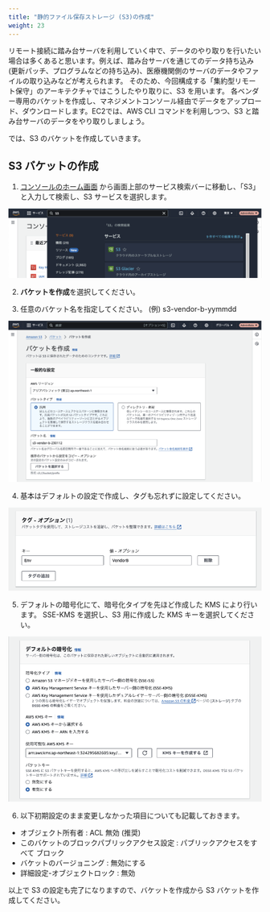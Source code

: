 ```yaml
---
title: "静的ファイル保存ストレージ (S3)の作成"
weight: 23
---
```


リモート接続に踏み台サーバを利用していく中で、データのやり取りを行いたい場合は多くあると思います。例えば、踏み台サーバを通じてのデータ持ち込み(更新パッチ、プログラムなどの持ち込み)、医療機関側のサーバのデータやファイルの取り込みなどが考えられます。
そのため、今回構成する「集約型リモート保守」のアーキテクチャではこうしたやり取りに、S3 を用います。
各ベンダー専用のバケットを作成し、マネジメントコンソール経由でデータをアップロード、ダウンロードします。EC2では、AWS CLI コマンドを利用しつつ、S3 と踏み台サーバのデータをやり取りしましょう。

では、S3 のバケットを作成していきます。
## S3 バケットの作成
1. [コンソールのホーム画面](https://console.aws.amazon.com/console) から画面上部のサービス検索バーに移動し、「S3」と入力して検索し、S3 サービスを選択します。

![s3-search](/static/02_RemoteSettingHand/02_03_S3/s3_search.png)

2. **バケットを作成**を選択してください。

3. 任意のバケット名を指定してください。
(例) s3-vendor-b-yymmdd

![s3-name](/static/02_RemoteSettingHand/02_03_S3/s3_name.png)

4. 基本はデフォルトの設定で作成し、タグも忘れずに設定してください。

![s3-tag](/static/02_RemoteSettingHand/02_03_S3/s3_tag.png)

5. デフォルトの暗号化にて、暗号化タイプを先ほど作成した KMS により行います。
SSE-KMS を選択し、S3 用に作成した KMS キーを選択してください。

![s3-encrypt](/static/02_RemoteSettingHand/02_03_S3/s3_encrypt.png)

6. 以下初期設定のまま変更しなかった項目についても記載しておきます。
- オブジェクト所有者 : ACL 無効 (推奨)
- このバケットのブロックパブリックアクセス設定 : パブリックアクセスをすべて ブロック
- バケットのバージョニング : 無効にする
- 詳細設定-オブジェクトロック : 無効

以上で S3 の設定も完了になりますので、バケットを作成から S3 バケットを作成してください。 